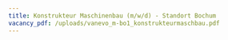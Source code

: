 ```yaml
---
title: Konstrukteur Maschinenbau (m/w/d) - Standort Bochum
vacancy_pdf: /uploads/vanevo_m-bo1_konstrukteurmaschbau.pdf
---
```

